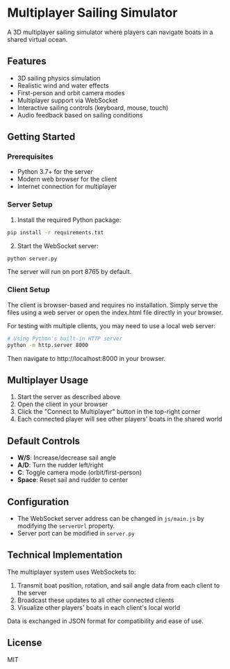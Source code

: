 # Multiplayer Sailing Simulator

A 3D multiplayer sailing simulator where players can navigate boats in a shared virtual ocean.

## Features

- 3D sailing physics simulation
- Realistic wind and water effects
- First-person and orbit camera modes
- Multiplayer support via WebSocket
- Interactive sailing controls (keyboard, mouse, touch)
- Audio feedback based on sailing conditions

## Getting Started

### Prerequisites

- Python 3.7+ for the server
- Modern web browser for the client
- Internet connection for multiplayer

### Server Setup

1. Install the required Python package:

```bash
pip install -r requirements.txt
```

2. Start the WebSocket server:

```bash
python server.py
```

The server will run on port 8765 by default.

### Client Setup

The client is browser-based and requires no installation. Simply serve the files using a web server or open the index.html file directly in your browser.

For testing with multiple clients, you may need to use a local web server:

```bash
# Using Python's built-in HTTP server
python -m http.server 8000
```

Then navigate to http://localhost:8000 in your browser.

## Multiplayer Usage

1. Start the server as described above
2. Open the client in your browser
3. Click the "Connect to Multiplayer" button in the top-right corner
4. Each connected player will see other players' boats in the shared world

## Default Controls

- **W/S**: Increase/decrease sail angle
- **A/D**: Turn the rudder left/right
- **C**: Toggle camera mode (orbit/first-person)
- **Space**: Reset sail and rudder to center

## Configuration

- The WebSocket server address can be changed in `js/main.js` by modifying the `serverUrl` property.
- Server port can be modified in `server.py`

## Technical Implementation

The multiplayer system uses WebSockets to:
1. Transmit boat position, rotation, and sail angle data from each client to the server
2. Broadcast these updates to all other connected clients
3. Visualize other players' boats in each client's local world

Data is exchanged in JSON format for compatibility and ease of use.

## License

MIT 